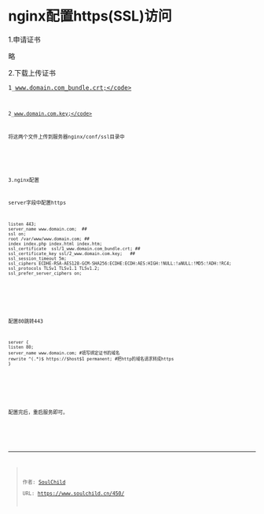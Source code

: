 # nginx配置https(SSL)访问

<!--more-->
1.申请证书

略

2.下载上传证书

<code class="null">1_www.domain.com_bundle.crt;</code>

<code class="null">2_www.domain.com.key;</code>

将这两个文件上传到服务器nginx/conf/ssl目录中

&nbsp;

3.nginx配置

server字段中配置https
<pre class="pure-highlightjs"><code class="nginx">listen 443;
server_name www.domain.com;  ##
ssl on;
root /var/www/www.domain.com; ##
index index.php index.html index.htm; 
ssl_certificate  ssl/1_www.domain.com_bundle.crt; ## 
ssl_certificate_key ssl/2_www.domain.com.key;   ##
ssl_session_timeout 5m;
ssl_ciphers ECDHE-RSA-AES128-GCM-SHA256:ECDHE:ECDH:AES:HIGH:!NULL:!aNULL:!MD5:!ADH:!RC4;
ssl_protocols TLSv1 TLSv1.1 TLSv1.2;
ssl_prefer_server_ciphers on;</code></pre>
&nbsp;

配置80跳转443
<pre class="line-numbers" data-start="1"><code class="language-bash">server {
listen 80;
server_name www.domain.com; #填写绑定证书的域名
rewrite ^(.*)$ https://$host$1 permanent; #把http的域名请求转成https
}</code></pre>
&nbsp;

配置完后，重启服务即可。

&nbsp;


---

> 作者: [SoulChild](https://www.soulchild.cn)  
> URL: https://www.soulchild.cn/450/  

